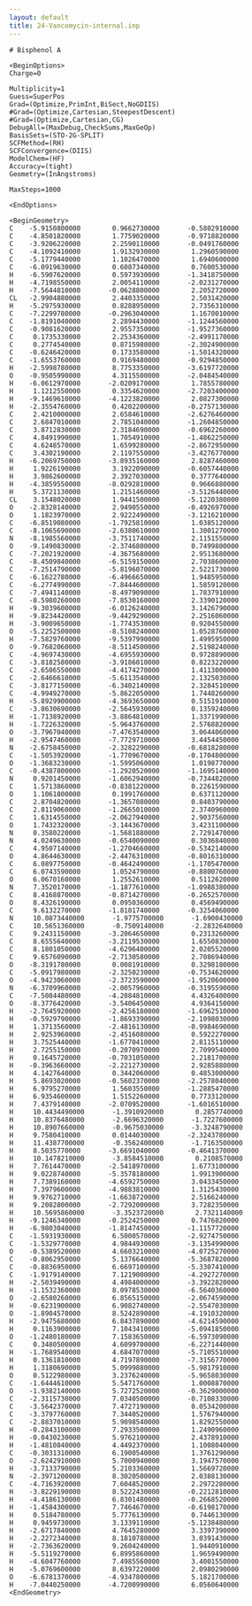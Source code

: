 ```yaml
---
layout: default
title: 24-Vancomycin-internal.inp
---
```


    # Bisphenol A

    <BeginOptions>
    Charge=0

    Multiplicity=1
    Guess=SuperPos
    Grad=(Optimize,PrimInt,BiSect,NoGDIIS)
    #Grad=(Optimize,Cartesian,SteepestDescent)
    #Grad=(Optimize,Cartesian,CG)
    DebugAll=(MaxDebug,CheckSums,MaxGeOp)
    BasisSets=(STO-2G-SPLIT)
    SCFMethod=(RH)
    SCFConvergence=(DIIS)
    ModelChem=(HF)
    Accuracy=(tight)
    Geometry=(InAngstroms)

    MaxSteps=1000

    <EndOptions>

    <BeginGeometry>
    C    -5.9150800000        0.9662730000       -0.5802910000
    C    -4.8501820000        1.7759020000       -0.9718820000
    C    -3.9206220000        2.2590110000       -0.0491760000
    C    -4.1092410000        1.9132930000        1.2960590000
    C    -5.1779440000        1.1026470000        1.6940600000
    C    -6.0919630000        0.6087340000        0.7600530000
    H    -6.5907620000        0.5973930000       -1.3418750000
    H    -4.7198550000        2.0054110000       -2.0231270000
    H    -7.5644810000       -0.0628800000        2.2052720000
    CL   -2.9904880000        2.4403350000        2.5031420000
    H    -5.2975930000        0.8288950000        2.7356310000
    C    -7.2299780000       -0.2963040000        1.1670010000
    C    -1.8191040000        2.2894430000       -1.1244560000
    C    -0.9081620000        2.9557350000       -1.9527360000
    C     0.1735330000        2.2534360000       -2.4991170000
    C     0.2774540000        0.8715980000       -2.3024900000
    C    -0.6246420000        0.1733580000       -1.5014320000
    C    -1.6553760000        0.9169480000       -0.9294850000
    H    -2.5998780000        8.7753350000       -3.6197720000
    O    -0.9505990000        4.3115500000       -2.0484540000
    H    -6.0612970000       -2.0209170000        1.7855780000
    H     1.1212550000        0.3354620000       -2.7203400000
    H    -9.1469610000       -4.1223820000        2.0827300000
    H    -2.3554760000        0.4202200000       -0.2757130000
    C     2.4210000000        2.6584610000       -2.6276460000
    C     2.6847010000        2.7851040000       -1.2604850000
    C     3.8712830000        2.3184690000       -0.6962260000
    C     4.8491990000        1.7054910000       -1.4862250000
    C     4.6248570000        1.6599280000       -2.8672950000
    C     3.4302190000        2.1197550000       -3.4276770000
    H    -6.2069750000       -3.8935160000        2.8287460000
    H     1.9226190000        3.1922090000       -0.6057440000
    H     3.9862600000        2.3927030000        0.3777640000
    H    -4.3859550000       -8.0292810000        0.9666880000
    H     5.3721130000        1.2151460000       -3.5126440000
    CL    3.1548020000        1.9441500000       -5.1220380000
    O    -2.8328140000        2.9490550000       -0.4926970000
    O     1.1823970000        2.9222490000       -3.1216210000
    C    -6.8519080000       -1.7925810000        1.0385120000
    C    -8.1065690000       -2.6380610000        1.3001270000
    N    -8.1985560000       -3.7511740000        2.1151550000
    O    -9.1490830000       -2.3746800000        0.7499800000
    C    -7.2021920000       -4.3675680000        2.9513680000
    C    -8.4509840000       -6.5159150000        2.7038600000
    C    -7.2514790000       -5.8196070000        2.5221730000
    C    -6.1622780000       -6.4966650000        1.9485950000
    C    -6.2774990000       -7.8444600000        1.5859120000
    C    -7.4941140000       -8.4979090000        1.7837910000
    C    -8.5980260000       -7.8530160000        2.3390120000
    H    -9.3039600000       -6.0126240000        3.1426790000
    H    -9.8234420000       -9.4429290000        2.2516060000
    H    -3.9009650000       -1.7743530000        0.9204550000
    O    -5.2252500000       -8.5108240000        1.0528760000
    H    -7.5829760000       -9.5397990000        1.4995950000
    O    -9.7682060000       -8.5114500000        2.5198240000
    C    -4.9697430000       -4.6955930000        0.9728890000
    C    -3.8182580000       -3.9186010000        0.8223220000
    C    -2.6506550000       -4.4174270000        1.4113000000
    C    -2.6466610000       -5.6113540000        2.1325030000
    C    -3.8177150000       -6.3402140000        2.3284510000
    C    -4.9949270000       -5.8622050000        1.7448260000
    H    -5.8929900000       -4.3693650000        0.5151910000
    C    -3.8630690000       -2.5645930000        0.1359240000
    H    -1.7138920000       -3.8864810000        1.3371990000
    H    -1.7226320000       -5.9643760000        2.5768820000
    O    -3.7967040000       -7.4763540000        3.0644060000
    H    -2.9547460000       -7.7729710000        3.4454450000
    N    -2.6758450000       -2.3282290000       -0.6818280000
    C    -1.5053920000       -1.7709670000       -0.1704800000
    O    -1.3683230000       -1.5995060000        1.0198770000
    C    -0.4387800000       -1.2920520000       -1.1695140000
    N     0.9201450000       -1.6062940000       -0.7344820000
    C     1.5713860000       -0.8381220000        0.2261590000
    O     1.1061800000        0.1991760000        0.6371120000
    C     2.8704820000       -1.3657080000        0.8403790000
    C     2.8119060000       -1.2665010000        2.3740960000
    C     1.6314550000       -2.0627940000        2.9037560000
    O     1.7432320000       -3.1443670000        3.4231100000
    N     0.3580220000       -1.5681880000        2.7291470000
    N     4.0249630000       -0.6540090000        0.3036840000
    C     4.9507140000       -1.2704660000       -0.5342140000
    O     4.8644630000       -2.4476310000       -0.8016310000
    C     6.0897750000       -0.4642490000       -1.1705470000
    C     6.0743590000        1.0524790000       -0.8800760000
    O     6.0670160000        1.2552610000        0.5112620000
    N     7.3520170000       -1.1877610000       -1.0988380000
    C     8.4168870000       -0.8714270000       -0.2652570000
    O     8.4326190000        0.0950360000        0.4569490000
    C     9.6132270000       -1.8181740000       -0.3254060000
    N     10.0873440000       -1.9775700000       -1.6900430000
    C     10.5651360000       -0.7509140000       -2.2832640000
    C     9.2431150000       -3.2064650000        0.2313260000
    C     8.6555640000       -3.2119530000        1.6550830000
    C     8.1801050000       -4.6296400000        2.0205520000
    C     9.6576090000       -2.7130580000        2.7086940000
    O    -8.3191780000        0.0081910000        0.3298180000
    C    -5.0917980000       -2.3250230000       -0.7534620000
    O    -4.9423060000       -2.3723590000       -1.9520600000
    N    -6.3709960000       -2.0057960000       -0.3195590000
    C    -7.5084480000       -4.2084810000        4.4326400000
    O    -8.3776420000       -3.5406450000        4.9364150000
    H    -2.7645920000       -2.4256180000       -1.6962510000
    H    -0.5929790000       -1.8693390000       -2.1098030000
    H     1.3713560000       -2.4816130000       -0.9984690000
    H     2.9253960000       -2.4516080000        0.5922270000
    H     3.7525440000       -1.6770410000        2.8115110000
    H     2.7255150000       -0.2070970000        2.7099540000
    H     0.1645720000       -0.7031050000        2.2181700000
    H    -0.3963660000       -2.2212730000        2.9285880000
    H     4.1427640000        0.3442060000        0.4853000000
    H     5.8693020000       -0.5602370000       -2.2578040000
    H     6.9795270000        1.5603550000       -1.2885470000
    H     6.9354600000        1.5152260000        0.7733120000
    H     7.4379140000       -2.0709520000       -1.6016510000
    H     10.4434490000       -1.3910920000        0.2857740000
    H     10.8376480000       -2.6696320000       -1.7227600000
    H     10.8907660000       -0.9675030000       -3.3248790000
    H     9.7580410000        0.0144030000       -2.3243780000
    H     11.4387700000       -0.3562400000       -1.7163500000
    H     8.5035770000       -3.6691040000       -0.4641370000
    H     10.1478210000       -3.8584510000        0.2108570000
    H     7.7614470000       -2.5418970000        1.6773100000
    H     9.0228740000       -5.3578180000        1.9913900000
    H     7.7389160000       -4.6592750000        3.0433450000
    H     7.3979600000       -4.9883810000        1.3125430000
    H     9.9762710000       -1.6638720000        2.5166240000
    H     9.2082800000       -2.7292000000        3.7282350000
    H     10.5695860000       -3.3523720000        2.7321140000
    H    -9.1246340000       -0.2524250000        0.7476820000
    H    -6.9803040000       -1.8147450000       -1.1157720000
    C    -1.5931930000        6.5000570000       -2.9274750000
    C    -1.5329770000        4.9844930000       -3.1354990000
    O    -0.5389520000        4.6603210000       -4.0725270000
    C    -0.8062950000        5.1376640000       -5.3687820000
    C    -0.8836950000        6.6697100000       -5.3307410000
    C    -1.9179140000        7.1219000000       -4.2927270000
    H    -2.5039490000        4.4984000000       -3.3922820000
    H    -1.1532360000        8.0978530000       -6.5640360000
    O    -2.6580260000        6.8565150000       -2.0674590000
    H    -0.6231900000        6.9082740000       -2.5547030000
    O    -1.8904570000        8.5242890000       -4.1910320000
    H    -2.9475680000        6.8437890000       -4.6214590000
    H     0.1163900000        7.1043410000       -5.0941850000
    O    -1.2480180000        7.1583650000       -6.5973090000
    C     0.3480500000        4.6099700000       -6.2271440000
    H    -1.7689540000        4.6847070000       -5.7105510000
    H     0.1361810000        4.7197890000       -7.3156770000
    H     1.3180690000        5.0999880000       -5.9817910000
    O     0.5122980000        3.2376240000       -5.9658030000
    C    -1.6444610000        5.5471760000        1.0008870000
    O    -1.9382140000        5.7272520000       -0.3629000000
    C    -2.3115730000        7.0340500000       -0.7108330000
    C    -3.5642370000        7.4727190000        0.0534200000
    C    -3.3797760000        7.3440520000        1.5767940000
    C    -2.8837010000        5.9098540000        1.8292550000
    H    -0.2843100000        7.2933500000        1.2490960000
    H    -0.0430230000        5.9762100000        2.4378910000
    H    -1.4810840000        4.4492370000        1.1008040000
    C    -0.3031310000        6.1900540000        1.3761290000
    O    -2.6242910000        5.7000940000        3.1947570000
    H    -3.7133790000        5.2103360000        1.5669720000
    N    -2.3971200000        8.3020500000        2.0388130000
    C    -4.7163920000        7.6048520000        2.2972280000
    H    -3.8229190000        8.5222430000       -0.2212810000
    H    -4.4186130000        6.8301480000       -0.2668520000
    H    -1.4584300000        7.7464670000       -0.6198170000
    H     0.5184780000        5.7776130000        0.7446130000
    H     0.9459730000        3.1339110000       -5.1238480000
    H    -2.6717840000        4.7645280000        3.3397390000
    H    -2.2272340000        8.1810780000        3.0391430000
    H    -2.7363620000        9.2604240000        1.9440910000
    H    -5.5119270000        6.8995860000        1.9659490000
    H    -4.6047760000        7.4985560000        3.4001550000
    H    -5.0769600000        8.6397220000        2.0980290000
    O    -6.6781370000       -4.9347800000        5.1821700000
    H    -7.0440250000       -4.7200990000        6.0560640000
    <EndGeometry>
